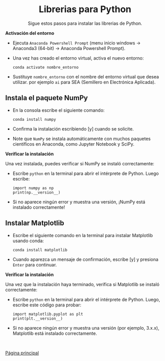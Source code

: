 <div  align="center">
    
# Librerias para Python

Sigue estos pasos para instalar las librerias de Python.

</div>

**Activación del entorno**

- Ejecuta `Anaconda Powershell Prompt` (menu inicio windows &rarr;  Anaconda3 (64-bit) &rarr; Anaconda Powershell Prompt).

- Una vez has creado el entorno virtual, activa el nuevo entorno:

    ```console
   conda activate nombre_entorno
   ```

- Sustituye `nombre_entorno` con el nombre del entorno virtual que desea utilizar. por ejemplo `ai` para SEA (Semillero en Electrónica Aplicada).
  
## Instala el paquete NumPy

- En la consola escribe el siguiente comando:

  ```console
  conda install numpy
  ```

- Confirma la instalación escribiendo [y] cuando se solicite.

- Note que `NumPy` se instala automáticamente con muchos paquetes científicos en Anaconda, como Jupyter Notebook y SciPy.

**Verificar la instalación**

Una vez instalada, puedes verificar si NumPy se instaló correctamente:

- Escribe `python` en la terminal para abrir el intérprete de Python. Luego escribe:

  ```console
  import numpy as np
  print(np.__version__)
  ```
  
- Si no aparece ningún error y muestra una versión, ¡NumPy está instalado correctamente!

## Instalar Matplotlib

- Escribe el siguiente comando en la terminal para instalar Matplotlib usando conda:

  ```console
  conda install matplotlib
  ```

- Cuando aparezca un mensaje de confirmación, escribe [y] y presiona `Enter` para continuar.

**Verificar la instalación**

Una vez que la instalación haya terminado, verifica si Matplotlib se instaló correctamente:

- Escribe `python` en la terminal para abrir el intérprete de Python. Luego, escribe este código para probar:

  ```console
  import matplotlib.pyplot as plt
  print(plt.__version__)
  ```
  
- Si no aparece ningún error y muestra una versión (por ejemplo, 3.x.x), Matplotlib está instalado correctamente.

<br/>

[Página principal](../../README.md)
